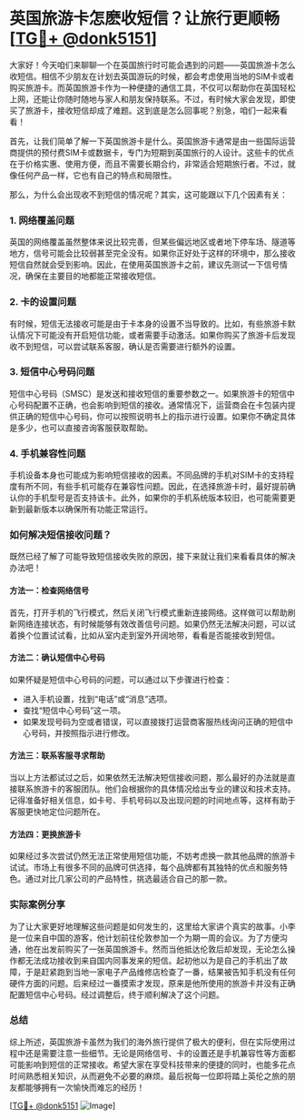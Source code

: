 # 英国旅游卡怎麽收短信？让旅行更顺畅[[TG💪+ @donk5151](https://t.me/s/donk5151)]

大家好！今天咱们来聊聊一个在英国旅行时可能会遇到的问题——英国旅游卡怎么收短信。相信不少朋友在计划去英国游玩的时候，都会考虑使用当地的SIM卡或者购买旅游卡。而英国旅游卡作为一种便捷的通信工具，不仅可以帮助你在英国轻松上网，还能让你随时随地与家人和朋友保持联系。不过，有时候大家会发现，即使买了旅游卡，接收短信却成了难题。这到底是怎么回事呢？别急，咱们一起来看看！

首先，让我们简单了解一下英国旅游卡是什么。英国旅游卡通常是由一些国际运营商提供的预付费SIM卡或数据卡，专门为短期到英国旅行的人设计。这些卡的优点在于价格实惠、使用方便，而且不需要长期合约，非常适合短期旅行者。不过，就像任何产品一样，它也有自己的特点和局限性。

那么，为什么会出现收不到短信的情况呢？其实，这可能跟以下几个因素有关：

### 1. 网络覆盖问题

英国的网络覆盖虽然整体来说比较完善，但某些偏远地区或者地下停车场、隧道等地方，信号可能会比较弱甚至完全没有。如果你正好处于这样的环境中，那么接收短信自然就会受到影响。因此，在使用英国旅游卡之前，建议先测试一下信号情况，确保在主要目的地都能正常接收短信。

### 2. 卡的设置问题

有时候，短信无法接收可能是由于卡本身的设置不当导致的。比如，有些旅游卡默认情况下可能没有开启短信功能，或者需要手动激活。如果你购买了旅游卡后发现收不到短信，可以尝试联系客服，确认是否需要进行额外的设置。

### 3. 短信中心号码问题

短信中心号码（SMSC）是发送和接收短信的重要参数之一。如果旅游卡的短信中心号码配置不正确，也会影响到短信的接收。通常情况下，运营商会在卡包装内提供正确的短信中心号码，你可以按照说明书上的指示进行设置。如果你不确定具体是多少，也可以直接咨询客服获取帮助。

### 4. 手机兼容性问题

手机设备本身也可能成为影响短信接收的因素。不同品牌的手机对SIM卡的支持程度有所不同，有些手机可能存在兼容性问题。因此，在选择旅游卡时，最好提前确认你的手机型号是否支持该卡。此外，如果你的手机系统版本较旧，也可能需要更新到最新版本以确保所有功能正常运行。

### 如何解决短信接收问题？

既然已经了解了可能导致短信接收失败的原因，接下来就让我们来看看具体的解决办法吧！

#### 方法一：检查网络信号

首先，打开手机的飞行模式，然后关闭飞行模式重新连接网络。这样做可以帮助刷新网络连接状态，有时候能够有效改善信号问题。如果仍然无法解决问题，可以试着换个位置试试看，比如从室内走到室外开阔地带，看看是否能接收到短信。

#### 方法二：确认短信中心号码

如果怀疑是短信中心号码的问题，可以通过以下步骤进行检查：
- 进入手机设置，找到“电话”或“消息”选项。
- 查找“短信中心号码”这一项。
- 如果发现号码为空或者错误，可以直接拨打运营商客服热线询问正确的短信中心号码，并按照指示进行修改。

#### 方法三：联系客服寻求帮助

当以上方法都试过之后，如果依然无法解决短信接收问题，那么最好的办法就是直接联系旅游卡的客服团队。他们会根据你的具体情况给出专业的建议和技术支持。记得准备好相关信息，如卡号、手机号码以及出现问题的时间地点等，这样有助于客服更快地定位问题所在。

#### 方法四：更换旅游卡

如果经过多次尝试仍然无法正常使用短信功能，不妨考虑换一款其他品牌的旅游卡试试。市场上有很多不同的品牌可供选择，每个品牌都有其独特的优点和服务特色。通过对比几家公司的产品特性，挑选最适合自己的那一款。

### 实际案例分享

为了让大家更好地理解这些问题是如何发生的，这里给大家讲个真实的故事。小李是一位来自中国的游客，他计划前往伦敦参加一个为期一周的会议。为了方便沟通，他在出发前购买了一张英国旅游卡。然而当他抵达伦敦后却发现，无论怎么操作都无法成功接收到来自国内同事发来的短信。起初他以为是自己的手机出了故障，于是赶紧跑到当地一家电子产品维修店检查了一番，结果被告知手机没有任何硬件方面的问题。后来经过一番摸索才发现，原来是他所使用的旅游卡并没有正确配置短信中心号码。经过调整后，终于顺利解决了这个问题。

### 总结

综上所述，英国旅游卡虽然为我们的海外旅行提供了极大的便利，但在实际使用过程中还是需要注意一些细节。无论是网络信号、卡的设置还是手机兼容性等方面都可能影响到短信的正常接收。希望大家在享受科技带来的便捷的同时，也能多花点时间熟悉相关知识，从而避免不必要的麻烦。最后祝每一位即将踏上英伦之旅的朋友都能够拥有一次愉快而难忘的经历！

[[TG💪+ @donk5151](https://t.me/s/donk5151) ![Image](https://i.postimg.cc/rwNCRYN7/Snipaste-2025-04-30-17-27-05.png)]